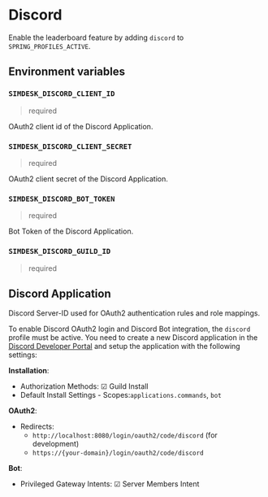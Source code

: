 # Discord

Enable the leaderboard feature by adding `discord` to `SPRING_PROFILES_ACTIVE`.

## Environment variables

### `SIMDESK_DISCORD_CLIENT_ID`

> required

OAuth2 client id of the Discord Application.

### `SIMDESK_DISCORD_CLIENT_SECRET`

> required

OAuth2 client secret of the Discord Application.

### `SIMDESK_DISCORD_BOT_TOKEN`

> required

Bot Token of the Discord Application.

### `SIMDESK_DISCORD_GUILD_ID`

> required

## Discord Application

Discord Server-ID used for OAuth2 authentication rules and role mappings.

To enable Discord OAuth2 login and Discord Bot integration, the `discord` profile must be active.
You need to create a new Discord application in
the [Discord Developer Portal](https://discord.com/developers/applications) and setup the application with the following
settings:

**Installation**:

- Authorization Methods: ☑ Guild Install
- Default Install Settings - Scopes:`applications.commands`, `bot`

**OAuth2**:

- Redirects:
    - `http://localhost:8080/login/oauth2/code/discord` (for development)
    - `https://{your-domain}/login/oauth2/code/discord`

**Bot**:

- Privileged Gateway Intents: ☑ Server Members Intent